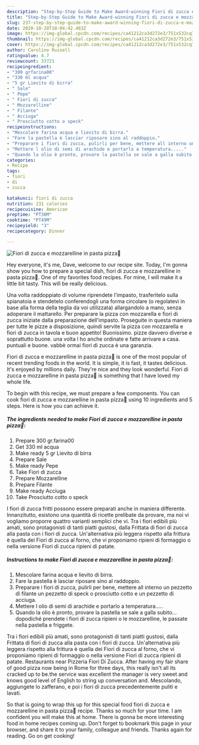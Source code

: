 ```yaml
---
description: "Step-by-Step Guide to Make Award-winning Fiori di zucca e mozzarelline in pasta pizza🤗"
title: "Step-by-Step Guide to Make Award-winning Fiori di zucca e mozzarelline in pasta pizza🤗"
slug: 237-step-by-step-guide-to-make-award-winning-fiori-di-zucca-e-mozzarelline-in-pasta-pizza
date: 2020-10-28T10:04:42.483Z
image: https://img-global.cpcdn.com/recipes/ca41212ca3d272e3/751x532cq70/fiori-di-zucca-e-mozzarelline-in-pasta-pizza🤗-recipe-main-photo.jpg
thumbnail: https://img-global.cpcdn.com/recipes/ca41212ca3d272e3/751x532cq70/fiori-di-zucca-e-mozzarelline-in-pasta-pizza🤗-recipe-main-photo.jpg
cover: https://img-global.cpcdn.com/recipes/ca41212ca3d272e3/751x532cq70/fiori-di-zucca-e-mozzarelline-in-pasta-pizza🤗-recipe-main-photo.jpg
author: Caroline Russell
ratingvalue: 4.7
reviewcount: 33721
recipeingredient:
- "300 grfarina00"
- "330 ml acqua"
- "5 gr Lievito di birra"
- " Sale"
- " Pepe"
- " Fiori di zucca"
- " Mozzarelline"
- " Filante"
- " Acciuga"
- " Prosciutto cotto o speck"
recipeinstructions:
- "Mescolare farina acqua e lievito di birra."
- "Fare la pastella è lasciar riposare sino al raddoppio."
- "Preparare i fiori di zucca, pulirli per bene, mettere all interno un pezzetto di filante un pezzetto di speck o prosciutto cotto e un pezzetto di acciuga."
- "Mettere l olio di semi di arachide e portarlo a temperatura....."
- "Quando la olio è pronto, provare la pastella se sale a galla subito... dopodiché prendete i fiori di zucca ripieni o le mozzarelline, le passate nella pastella e friggete."
categories:
- Recipe
tags:
- fiori
- di
- zucca

katakunci: fiori di zucca 
nutrition: 231 calories
recipecuisine: American
preptime: "PT30M"
cooktime: "PT49M"
recipeyield: "3"
recipecategory: Dinner

---
```



![Fiori di zucca e mozzarelline in pasta pizza🤗](https://img-global.cpcdn.com/recipes/ca41212ca3d272e3/751x532cq70/fiori-di-zucca-e-mozzarelline-in-pasta-pizza🤗-recipe-main-photo.jpg)

Hey everyone, it's me, Dave, welcome to our recipe site. Today, I'm gonna show you how to prepare a special dish, fiori di zucca e mozzarelline in pasta pizza🤗. One of my favorites food recipes. For mine, I will make it a little bit tasty. This will be really delicious.

Una volta raddoppiato di volume riprendete l&#39;impasto, trasferitelo sulla spianatoia e stendetelo conferendogli una forma circolare (o regolatevi in base alla forma della teglia da voi utilizzata) allargandolo a mano, senza adoperare il mattarello. Per preparare la pizza con mozzarella e fiori di zucca iniziate dalla preparazione dell&#39;impasto. Proseguite in questa maniera per tutte le pizze a disposizione, quindi servite la pizza con mozzarella e fiori di zucca in tavola e buon appetito! Buonissimo. pizze davvero diverse e soprattutto buone. una volta l ho anche ordinate e fatte arrivare a casa. puntuali e buone. vabbè ormai fiori di zucca è una garanzia.

Fiori di zucca e mozzarelline in pasta pizza🤗 is one of the most popular of recent trending foods in the world. It is simple, it is fast, it tastes delicious. It's enjoyed by millions daily. They're nice and they look wonderful. Fiori di zucca e mozzarelline in pasta pizza🤗 is something that I have loved my whole life.


To begin with this recipe, we must prepare a few components. You can cook fiori di zucca e mozzarelline in pasta pizza🤗 using 10 ingredients and 5 steps. Here is how you can achieve it.

<!--inarticleads1-->

##### The ingredients needed to make Fiori di zucca e mozzarelline in pasta pizza🤗:

1. Prepare 300 gr.farina00
1. Get 330 ml acqua
1. Make ready 5 gr Lievito di birra
1. Prepare  Sale
1. Make ready  Pepe
1. Take  Fiori di zucca
1. Prepare  Mozzarelline
1. Prepare  Filante
1. Make ready  Acciuga
1. Take  Prosciutto cotto o speck


I fiori di zucca fritti possono essere preparati anche in maniera differente. Innanzitutto, esistono una quantità di ricette prelibate da provare, ma noi vi vogliamo proporre quattro varianti semplici che vi. Tra i fiori edibili più amati, sono protagonisti di tanti piatti gustosi, dalla Frittata di fiori di zucca alla pasta con i fiori di zucca. Un&#39;alternativa più leggera rispetto alla frittura è quella dei Fiori di zucca al forno, che vi proponiamo ripieni di formaggio o nella versione Fiori di zucca ripieni di patate. 

<!--inarticleads2-->

##### Instructions to make Fiori di zucca e mozzarelline in pasta pizza🤗:

1. Mescolare farina acqua e lievito di birra.
1. Fare la pastella è lasciar riposare sino al raddoppio.
1. Preparare i fiori di zucca, pulirli per bene, mettere all interno un pezzetto di filante un pezzetto di speck o prosciutto cotto e un pezzetto di acciuga.
1. Mettere l olio di semi di arachide e portarlo a temperatura.....
1. Quando la olio è pronto, provare la pastella se sale a galla subito... dopodiché prendete i fiori di zucca ripieni o le mozzarelline, le passate nella pastella e friggete.


Tra i fiori edibili più amati, sono protagonisti di tanti piatti gustosi, dalla Frittata di fiori di zucca alla pasta con i fiori di zucca. Un&#39;alternativa più leggera rispetto alla frittura è quella dei Fiori di zucca al forno, che vi proponiamo ripieni di formaggio o nella versione Fiori di zucca ripieni di patate. Restaurants near Pizzeria Fiori Di Zucca. After having my fair share of good pizza now being in Rome for three days, this really isn&#39;t all its cracked up to be.the service was excellent the manager is very sweet and knows good level of English to string up conversation and. Mescolando, aggiungete lo zafferano, e poi i fiori di zucca precedentemente puliti e lavati. 

So that is going to wrap this up for this special food fiori di zucca e mozzarelline in pasta pizza🤗 recipe. Thanks so much for your time. I am confident you will make this at home. There is gonna be more interesting food in home recipes coming up. Don't forget to bookmark this page in your browser, and share it to your family, colleague and friends. Thanks again for reading. Go on get cooking!
